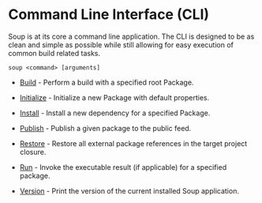 # Command Line Interface (CLI)
Soup is at its core a command line application. The CLI is designed to be as clean and simple as possible while still allowing for easy execution of common build related tasks.

```
soup <command> [arguments]
```

* [Build](CLI/Build.md) - Perform a build with a specified root Package.

* [Initialize](CLI/Initialize.md) - Initialize a new Package with default properties.

* [Install](CLI/Install.md) - Install a new dependency for a specified Package.

* [Publish](CLI/Publish.md) - Publish a given package to the public feed.

* [Restore](CLI/Restore.md) - Restore all external package references in the target project closure.

* [Run](CLI/Run.md) - Invoke the executable result (if applicable) for a specified package.

* [Version](CLI/Version.md) - Print the version of the current installed Soup application.
